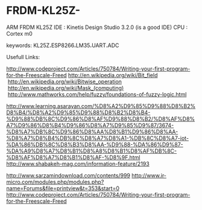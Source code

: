 # FRDM-KL25Z-
ARM FRDM KL25Z
IDE : Kinetis Design Studio 3.2.0 (is a good IDE)
CPU : Cortex m0




keywords:
KL25Z،ESP8266،LM35،UART،ADC


Usefull Links:

http://www.codeproject.com/Articles/750784/Writing-your-first-program-for-the-Freescale-Freed
http://en.wikipedia.org/wiki/Bit_field
 http://en.wikipedia.org/wiki/Bitwise_operation
 http://en.wikipedia.org/wiki/Mask_(computing)
 http://www.mathworks.com/help/fuzzy/foundations-of-fuzzy-logic.html

http://www.learning.asarayan.com/%D8%A2%D9%85%D9%88%D8%B2%D8%B4/%D8%A2%D9%85%D9%88%D8%B2%D8%B4-%D9%88%DB%8C%D9%86%D8%AF%D9%88%D8%B2/%D8%AF%D8%A7%D9%86%D8%B4%D9%86%D8%A7%D9%85%D9%87/3674-%D8%A7%DB%8C%D9%86%D8%AA%D8%B1%D9%86%D8%AA-%D8%A7%D8%B4%DB%8C%D8%A7%D8%A1-%DB%8C%D8%A7-iot-%DA%86%DB%8C%D8%B3%D8%AA-%D9%88-%DA%86%D9%87-%DA%A9%D8%A7%D8%B1%D8%A8%D8%B1%D8%AF%DB%8C-%D8%AF%D8%A7%D8%B1%D8%AF-%D8%9F.html
http://www.shabakeh-mag.com/information-feature/2193

http://www.sarzamindownload.com/contents/999
http://www.ir-micro.com/modules.php/modules.php?name=Forums&file=printview&t=353&start=0
http://www.codeproject.com/Articles/750784/Writing-your-first-program-for-the-Freescale-Freed

